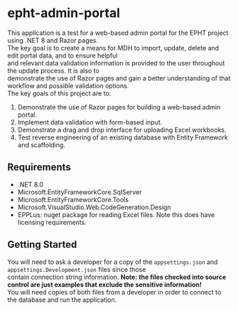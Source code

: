 # epht-admin-portal
This application is a test for a web-based admin portal for the EPHT project using .NET 8 and Razor pages.  
The key goal is to create a means for MDH to import, update, delete and edit portal data, and to ensure helpful  
and relevant data validation information is provided to the user throughout the update process. It is also to  
demonstrate the use of Razor pages and gain a better understanding of that workflow and possible validation options.  
The key goals of this project are to:
1. Demonstrate the use of Razor pages for building a web-based admin portal.
2. Implement data validation with form-based input.
3. Demonstrate a drag and drop interface for uploading Excel workbooks.
4. Test reverse engineering of an existing database with Entity Framework and scaffolding.

## Requirements
- .NET 8.0
- Microsoft.EntityFrameworkCore.SqlServer
- Microsoft.EntityFrameworkCore.Tools
- Microsoft.VisualStudio.Web.CodeGeneration.Design
- EPPLus: nuget package for reading Excel files. Note this does have licensing requirements.

## Getting Started
You will need to ask a developer for a copy of the `appsettings.json` and `appsettings.Development.json` files since those  
contain connection string information. **Note: the files checked into source control are just examples that exclude the sensitive information!**  
You will need copies of both files from a developer  in order to connect to the database and run the application. 